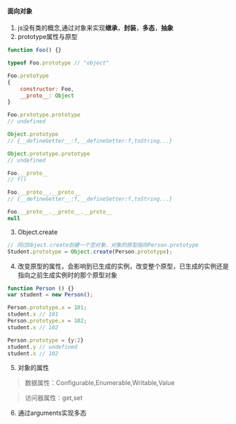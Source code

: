 #### 面向对象
1. js没有类的概念,通过对象来实现**继承**，**封装**，**多态**，**抽象**
2. prototype属性与原型
```js
function Foo() {}

typeof Foo.prototype // "object"

Foo.prototype 
{
    constructor: Foo,
    __proto__: Object
}

Foo.prototype.prototype
// undefined

Object.prototype
// {__defineGetter__:f,__defineSetter:f,toString...}

Object.prototype.prototype
// undefined

Foo.__proto__
// f()

Foo.__proto__.__proto__
// {__defineGetter__:f,__defineSetter:f,toString...}

Foo.__proto__.__proto__.__proto__
null

```
3. Object.create
```js
// 同过Object.create创建一个空对象，对象的原型指向Person.prototype
Student.prototype = Object.create(Person.prototype);
```
4. 改变原型的属性，会影响到已生成的实例，改变整个原型，已生成的实例还是指向之前生成实例时的那个原型对象
```js
function Person () {}
var student = new Person();

Person.prototype.x = 101;
student.x // 101
Person.prototype.x = 102;
student.x // 102

Person.prototype = {y:2}
student.y // undefined
student.x // 102
```
5. 对象的属性
> 数据属性：Configurable,Enumerable,Writable,Value

> 访问器属性：get,set
6. 通过arguments实现多态